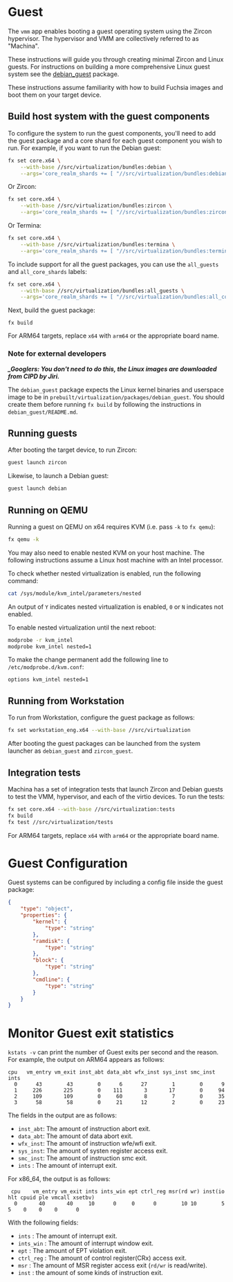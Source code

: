 # Guest

The `vmm` app enables booting a guest operating system using the Zircon
hypervisor. The hypervisor and VMM are collectively referred to as "Machina".

These instructions will guide you through creating minimal Zircon and Linux
guests. For instructions on building a more comprehensive Linux guest system
see the [debian_guest](./packages/debian_guest/README.md) package.

These instructions assume familiarity with how to build Fuchsia images and
boot them on your target device.

## Build host system with the guest components

To configure the system to run the guest components, you'll need to add the
guest package and a core shard for each guest component you wish to run. For
example, if you want to run the Debian guest:

```sh
fx set core.x64 \
    --with-base //src/virtualization/bundles:debian \
    --args='core_realm_shards += [ "//src/virtualization/bundles:debian_core_shards" ]'
```

Or Zircon:
```sh
fx set core.x64 \
    --with-base //src/virtualization/bundles:zircon \
    --args='core_realm_shards += [ "//src/virtualization/bundles:zircon_core_shards" ]'
```

Or Termina:
```sh
fx set core.x64 \
    --with-base //src/virtualization/bundles:termina \
    --args='core_realm_shards += [ "//src/virtualization/bundles:termina_core_shards" ]'
```

To include support for all the guest packages, you can use the `all_guests` and `all_core_shards`
labels:
```sh
fx set core.x64 \
    --with-base //src/virtualization/bundles:all_guests \
    --args='core_realm_shards += [ "//src/virtualization/bundles:all_core_shards" ]'
```

Next, build the guest package:

```
fx build
```

For ARM64 targets, replace `x64` with `arm64` or the appropriate board name.

### Note for external developers

***_Googlers: You don't need to do this, the Linux images are downloaded from
CIPD by Jiri.***

The `debian_guest` package expects the Linux kernel binaries and userspace
image to be in `prebuilt/virtualization/packages/debian_guest`. You should
create them before running `fx build` by following the instructions in
`debian_guest/README.md`.

## Running guests

After booting the target device, to run Zircon:
```sh
guest launch zircon
```

Likewise, to launch a Debian guest:
```sh
guest launch debian
```

## Running on QEMU

Running a guest on QEMU on x64 requires KVM (i.e. pass `-k` to `fx qemu`):
```sh
fx qemu -k
```

You may also need to enable nested KVM on your host machine. The following
instructions assume a Linux host machine with an Intel processor.

To check whether nested virtualization is enabled, run the following command:
```sh
cat /sys/module/kvm_intel/parameters/nested
```

An output of `Y` indicates nested virtualization is enabled, `0` or `N`
indicates not enabled.

To enable nested virtualization until the next reboot:

```sh
modprobe -r kvm_intel
modprobe kvm_intel nested=1
```

To make the change permanent add the following line to
`/etc/modprobe.d/kvm.conf`:
```
options kvm_intel nested=1
```

## Running from Workstation

To run from Workstation, configure the guest package as follows:
```sh
fx set workstation_eng.x64 --with-base //src/virtualization
```

After booting the guest packages can be launched from the system launcher as
`debian_guest` and `zircon_guest`.

## Integration tests

Machina has a set of integration tests that launch Zircon and Debian guests to test the VMM,
hypervisor, and each of the virtio devices. To run the tests:
```sh
fx set core.x64 --with-base //src/virtualization:tests
fx build
fx test //src/virtualization/tests
```

For ARM64 targets, replace `x64` with `arm64` or the appropriate board name.

# Guest Configuration

Guest systems can be configured by including a config file inside the guest
package:

```json
{
    "type": "object",
    "properties": {
        "kernel": {
            "type": "string"
        },
        "ramdisk": {
            "type": "string"
        },
        "block": {
            "type": "string"
        },
        "cmdline": {
            "type": "string"
        }
    }
}
```

# Monitor Guest exit statistics

`kstats -v`  can print the number of Guest exits per second and the reason.
For example, the output on ARM64 appears as follows:

```
cpu   vm_entry vm_exit inst_abt data_abt wfx_inst sys_inst smc_inst ints
  0      43        43        0      6      27        1        0      9
  1     226       225        0    111       3       17        0     94
  2     109       109        0     60       8        7        0     35
  3      58        58        0     21      12        2        0     23
```

The fields in the output are as follows:
- `inst_abt`: The amount of instruction abort exit.
- `data_abt`: The amount of data abort exit.
- `wfx_inst`: The amount of instruction wfe/wfi exit.
- `sys_inst`: The amount of systen register access exit.
- `smc_inst`: The amount of instruction smc exit.
- `ints`    : The amount of interrupt exit.

For x86_64, the output is as follows:

```
 cpu    vm_entry vm_exit ints ints_win ept ctrl_reg msr(rd wr) inst(io hlt cpuid ple vmcall xsetbv)
  0       40       40     10      0     0      0        10 10        5  5    0    0    0      0
```

With the following fields:
- `ints`     : The amount of interrupt exit.
- `ints_win` : The amount of interrupt window exit.
- `ept`      : The amount of EPT violation exit.
- `ctrl_reg` : The amount of control register(CRx) access exit.
- `msr`      : The amount of MSR register access exit (`rd/wr` is read/write).
- `inst`     : the amount of some kinds of instruction exit.
